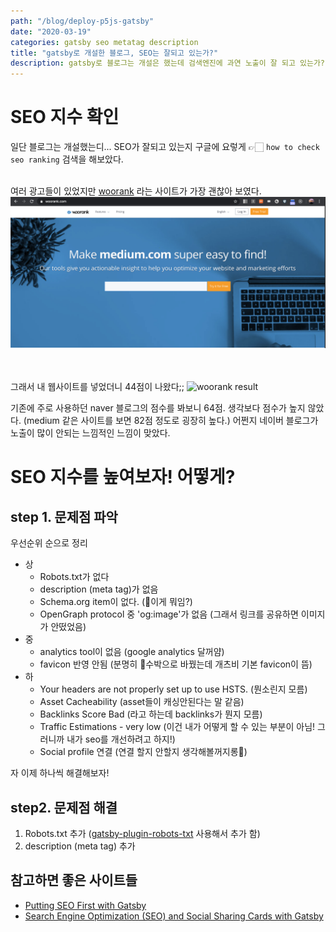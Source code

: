 ```yaml
---
path: "/blog/deploy-p5js-gatsby"
date: "2020-03-19"
categories: gatsby seo metatag description
title: "gatsby로 개설한 블로그, SEO는 잘되고 있는가?"
description: gatsby로 블로그는 개설은 했는데 검색엔진에 과연 노출이 잘 되고 있는가? SEO 지수를 확인해보고 더 노출이 잘 될 수 있도록 개선해보자!
---
```

# SEO 지수 확인
일단 블로그는 개설했는디... SEO가 잘되고 있는지 구글에  요렇게 👉🏻 `how to check seo ranking` 검색을 해보았다. <br/><br/>

여러 광고들이 있었지만 
[woorank](https://www.woorank.com/) 라는 사이트가 가장 괜찮아 보였다.
![woorank](./woorank.png)

<br/><br/>
그래서 내 웹사이트를 넣었더니 44점이 나왔다;;
![woorank result](./woorank-result.gif)

기존에 주로 사용하던 naver 블로그의 점수를 봐보니 64점. 생각보다 점수가 높지 않았다. (medium 같은 사이트를 보면 82점 정도로 굉장히 높다.) 어쩐지 네이버 블로그가 노출이 많이 안되는 느낌적인 느낌이 맞았다.


# SEO 지수를 높여보자! 어떻게? 
## step 1. 문제점 파악
우선순위 순으로 정리
* 상
  + Robots.txt가 없다
  + description (meta tag)가 없음
  + Schema.org item이 없다. (🤔이게 뭐임?)
  + OpenGraph protocol 중 'og:image'가 없음 (그래서 링크를 공유하면 이미지가 안떴었음)
* 중
  + analytics tool이 없음 (google analytics 달꺼얌)
  + favicon 반영 안됨 (분명히 🍉수박으로 바꿨는데 개츠비 기본 favicon이 뜸)
* 하
  + Your headers are not properly set up to use HSTS. (뭔소린지 모름)
  + Asset Cacheability (asset들이 캐싱안된다는 말 같음)
  + Backlinks Score Bad (라고 하는데 backlinks가 뭔지 모름)
  + Traffic Estimations - very low (이건 내가 어떻게 할 수 있는 부분이 아님! 그러니까 내가 seo를 개선하려고 하지!)
  + Social profile 연결 (연결 할지 안할지 생각해볼꺼지롱👅)

자 이제 하나씩 해결해보자!

## step2. 문제점 해결
1. Robots.txt 추가 ([gatsby-plugin-robots-txt](https://www.gatsbyjs.org/packages/gatsby-plugin-robots-txt/) 사용해서 추가 함)
2. description (meta tag) 추가
## 참고하면 좋은 사이트들
* [Putting SEO First with Gatsby
](https://www.wesleylhandy.net/blog/seo-accessibility-first-gatsby.html)
* [Search Engine Optimization (SEO) and Social Sharing Cards with Gatsby
](https://www.gatsbyjs.org/tutorial/seo-and-social-sharing-cards-tutorial/)